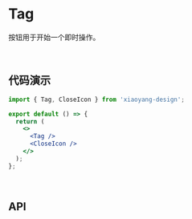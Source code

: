 # Tag

按钮用于开始一个即时操作。

<br />

## 代码演示

```jsx
import { Tag, CloseIcon } from 'xiaoyang-design';

export default () => {
  return (
    <>
      <Tag />
      <CloseIcon />
    </>
  );
};
```

<br />

## API

<API id="Tag" />
